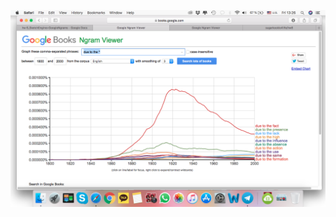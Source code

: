 ![](https://github.com/sugarkookie4life/hw6/blob/master/Screen%20Shot%202018-04-06%20at%2013.26.56.png)
